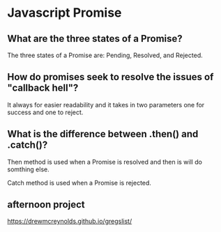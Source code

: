 # Javascript Promise

## What are the three states of a Promise?

The three states of a Promise are: Pending, Resolved, and Rejected.

## How do promises seek to resolve the issues of "callback hell"?

It always for easier readability and it takes in two parameters one for success and one to reject.

## What is the difference between .then() and .catch()?

Then method is used when a Promise is resolved and then is will do somthing else.

Catch method is used when a Promise is rejected.

## afternoon project
https://drewmcreynolds.github.io/gregslist/